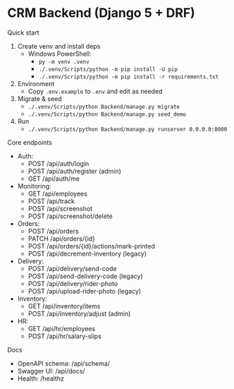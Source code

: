 # CRM Backend (Django 5 + DRF)

Quick start

1. Create venv and install deps
   - Windows PowerShell:
     - `py -m venv .venv`
     - `./.venv/Scripts/python -m pip install -U pip`
     - `./.venv/Scripts/python -m pip install -r requirements.txt`
2. Environment
   - Copy `.env.example` to `.env` and edit as needed
3. Migrate & seed
   - `./.venv/Scripts/python Backend/manage.py migrate`
   - `./.venv/Scripts/python Backend/manage.py seed_demo`
4. Run
   - `./.venv/Scripts/python Backend/manage.py runserver 0.0.0.0:8000`

Core endpoints

- Auth:
  - POST /api/auth/login
  - POST /api/auth/register (admin)
  - GET /api/auth/me
- Monitoring:
  - GET /api/employees
  - POST /api/track
  - POST /api/screenshot
  - POST /api/screenshot/delete
- Orders:
  - POST /api/orders
  - PATCH /api/orders/{id}
  - POST /api/orders/{id}/actions/mark-printed
  - POST /api/decrement-inventory (legacy)
- Delivery:
  - POST /api/delivery/send-code
  - POST /api/send-delivery-code (legacy)
  - POST /api/delivery/rider-photo
  - POST /api/upload-rider-photo (legacy)
- Inventory:
  - GET /api/inventory/items
  - POST /api/inventory/adjust (admin)
- HR:
  - GET /api/hr/employees
  - POST /api/hr/salary-slips

Docs

- OpenAPI schema: /api/schema/
- Swagger UI: /api/docs/
- Health: /healthz
